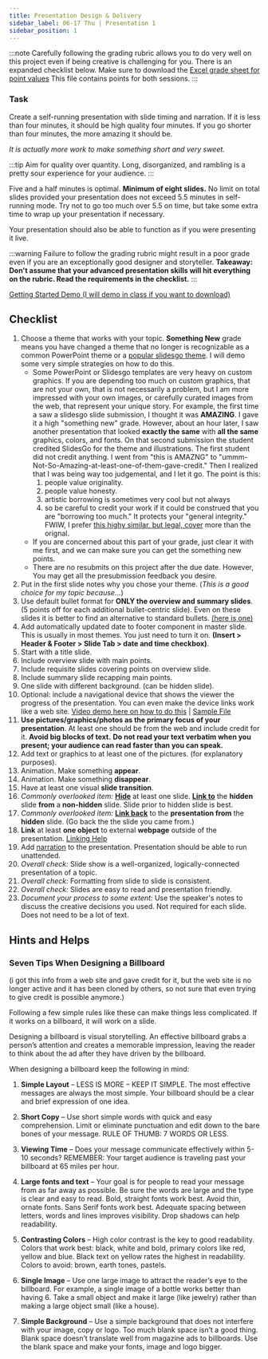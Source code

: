 ```yaml
---
title: Presentation Design & Delivery
sidebar_label: 06-17 Thu | Presentation 1
sidebar_position: 1
---
```


:::note
Carefully following the grading rubric allows you to do very well on this project even if being creative is challenging for you.
There is an expanded checklist below. Make sure to download the [Excel grade sheet for point values](https://sakai.unc.edu/access/content/group/495258d0-d1a8-4987-a9b4-330863ce1068/task05.gradesheet.xlsx) This file contains points for both sessions.
:::

### Task

Create a self-running presentation with slide timing and narration. If it is less than four minutes, it should be high quality four minutes. If you go shorter than four minutes, the more amazing it should be.

*It is actually more work to make something short and very sweet.*

:::tip
 Aim for quality over quantity. Long, disorganized, and rambling is a pretty sour experience for your audience.
:::

Five and a half minutes is optimal.  **Minimum of eight slides.** No limit on total slides provided your presentation does not exceed 5.5 minutes in self-running mode. Try not to go too much over 5.5 on time, but take some extra time to wrap up your presentation if necessary.

Your presentation should also be able to function as if you were presenting it live.



:::warning
Failure to follow the grading rubric might result in a poor grade even if you are an exceptionally good designer and storyteller. **Takeaway: Don't assume that your advanced presentation skills will hit everything on the rubric. Read the requirements in the checklist.**
:::

[Getting Started Demo (I will demo in class if you want to download)](https://github.com/ljonesdesign/161-recitations/raw/master/docs/files/printmakers-draft-presentation.pptx)

## Checklist

1. Choose a theme that works with your topic. **Something New** grade means you have changed a theme that no longer is recognizable as a common PowerPoint theme or a [popular slidesgo theme](https://slidesgo.com). I will demo some very simple strategies on how to do this. 
    * Some PowerPoint or Slidesgo templates are very heavy on custom graphics. If you are depending too much on custom graphics, that are not your own, that is not necessarily a problem, but I am more impressed with your own images, or carefully curated images from the web, that represent your unique story. For example, the first time a saw a slidesgo slide submission, I thought it was **AMAZING**. I gave it a high "something new" grade. However, about an hour later, I saw another presentation that looked **exactly the same** with **all the same** graphics, colors, and fonts. On that second submission the student credited SlidesGo for the theme and illustrations. The first student did not credit anything. I went from "this is AMAZNG" to "ummm-Not-So-Amazing-at-least-one-of-them-gave-credit." Then I realized that I was being way too judgemental, and I let it go. The point is this: 
        1. people value originality.
        2. people value honesty. 
        3. artistic borrowing is sometimes very cool but not always 
        4. so be careful to credit your work if it could be construed that you are "borrowing too much." It protects your "general integrity." FWIW, I prefer [this highy similar, but legal, cover](https://www.youtube.com/watch?v=J61mtatKT1I) more than the orignal.
    * If you are concerned about this part of your grade, just clear it with me first, and we can make sure you can get the something new points. 
    * There are no resubmits on this project after the due date. However, You may get all the presubmission feedback you desire. 
2. Put in the first slide notes why you chose your theme. (*This is a good choice for my topic because...*)
3. Use default bullet format for **ONLY the overview and summary slides**. (5 points off for each additional bullet-centric slide). Even on these slides it is better to find an alternative to standard bullets. [(here is one)](https://support.office.com/en-us/article/Create-custom-bullets-with-pictures-or-symbols-a6bf04a8-be3d-4bec-969a-6196e89da741)
4. Add automatically updated date to footer component in master slide. This is usually in most themes. You just need to turn it on. **(Insert > Header & Footer > Slide Tab > date and time checkbox)**.
5. Start with a title slide.
6. Include overview slide with main points.
7. Include requisite slides covering points on overview slide.
8. Include summary slide recapping main points.
9. One slide with different background. (can be hidden slide).
10. Optional: include a navigational device that shows the viewer the progress of the presentation. You can even make the device links work like a web site. [Video demo here on how to do this](https://ils.unc.edu/courses/2019_spring/inls161_001/videos/presentation-navigation.mp4) | [Sample File](https://ils.unc.edu/courses/2019_spring/inls161_001/06-files/navigation-sample.pptx)
11. **Use pictures/graphics/photos as the primary focus of your presentation**. At least one should be from the web and include credit for it. **Avoid big blocks of text.** **Do not read your text verbatim when you present; your audience can read faster than you can speak.**
12. Add text or graphics to at least one of the pictures. (for explanatory purposes).
13. Animation. Make something **appear**.
14. Animation. Make something **disappear**.
15. Have at least one visual **slide transition**.
16. *Commonly overlooked item:* [**Hide**](https://support.microsoft.com/en-us/office/hide-or-show-a-slide-8313e1ec-3e20-4464-952f-387931554d69?ui=en-us&rs=en-us&ad=us) at least one slide. [**Link to**](https://support.microsoft.com/en-us/office/add-a-hyperlink-to-a-slide-239c6c94-d52f-480c-99ae-8b0acf7df6d9?ui=en-us&rs=en-us&ad=us) the **hidden** slide **from** a **non-hidden** slide. Slide prior to hidden slide is best.
17. *Commonly overlooked item:* [**Link back**](https://support.microsoft.com/en-us/office/add-a-hyperlink-to-a-slide-239c6c94-d52f-480c-99ae-8b0acf7df6d9?ui=en-us&rs=en-us&ad=us) to the **presentation from** the **hidden** slide. (Go back the the slide you came from.)
18. **Link** at least **one object** to external **webpage** outside of the presentation. [Linking Help](https://support.microsoft.com/en-us/office/add-a-hyperlink-to-a-slide-239c6c94-d52f-480c-99ae-8b0acf7df6d9?ui=en-us&rs=en-us&ad=us)
19. Add [narration](https://support.microsoft.com/en-us/office/record-a-slide-show-with-narration-and-slide-timings-0b9502c6-5f6c-40ae-b1e7-e47d8741161c?ui=en-us&rs=en-us&ad=us#OfficeVersion=2016) to the presentation. Presentation should be able to run unattended.
20. *Overall check:* Slide show is a well-organized, logically-connected presentation of a topic.
21. *Overall check:* Formatting from slide to slide is consistent.
22. *Overall check:* Slides are easy to read and presentation friendly.
23. *Document your process to some extent:* Use the speaker's notes to discuss the creative decisions you used. Not required for each slide. Does not need to be a lot of text.

## Hints and Helps

### Seven Tips When Designing a Billboard

(i got this info from a web site and gave credit for it, but the web site is no longer active and it has been cloned by others, so not sure that even trying to give credit is possible anymore.)

Following a few simple rules like these can make things less complicated. If it works on a billboard, it will work on a slide.

Designing a billboard is visual storytelling.  An effective billboard grabs a person’s attention and creates a memorable impression, leaving the reader to think about the ad after they have driven by the billboard.

When designing a billboard keep the following in mind:

1. **Simple Layout** – LESS IS MORE – KEEP IT SIMPLE.  The most effective messages are always the most simple.  Your billboard should be a clear and brief expression of one idea.

2. **Short Copy** – Use short simple words with quick and easy comprehension.  Limit or eliminate punctuation and edit down to the bare bones of your message.  RULE OF THUMB: 7 WORDS OR LESS.

3. **Viewing Time** – Does your message communicate effectively within 5-10 seconds?  REMEMBER:  Your target audience is traveling past your billboard at 65 miles per hour.

4. **Large fonts and text** – Your goal is for people to read your message from as far away as possible.  Be sure the words are large and the type is clear and easy to read.  Bold, straight fonts work best.  Avoid thin, ornate fonts.  Sans Serif fonts work best.  Adequate spacing between letters, words and lines improves visibility.  Drop shadows can help readability.

5. **Contrasting Colors** – High color contrast is the key to good readability.  Colors that work best:  black, white and bold, primary colors like red, yellow and blue.  Black text on yellow rates the highest in readability.  Colors to avoid:  brown, earth tones, pastels.

6. **Single Image** – Use one large image to attract the reader’s eye to the billboard.  For example, a single image of a bottle works better than having 6.  Take a small object and make it large (like jewelry) rather than making a large object small (like a house).

7. **Simple Background** – Use a simple background that does not interfere with your image, copy or logo.  Too much blank space isn’t a good thing.  Blank space doesn’t translate well from magazine ads to billboards.  Use the blank space and make your fonts, image and logo bigger.
